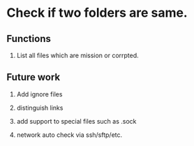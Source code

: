 # Check if two folders are same. 

## Functions

1. List all files which are mission or corrpted. 

## Future work

1. Add ignore files

2. distinguish links

2. add support to special files such as .sock

3. network auto check via ssh/sftp/etc.